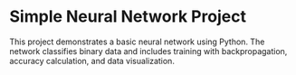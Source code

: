 # Simple Neural Network Project

This project demonstrates a basic neural network using Python. The network classifies binary data and includes training with backpropagation, accuracy calculation, and data visualization.
